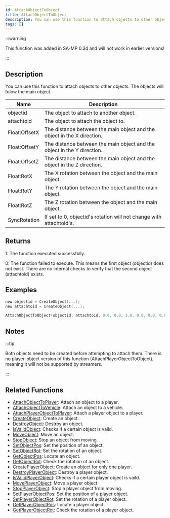 ```yaml
---
id: AttachObjectToObject
title: AttachObjectToObject
description: You can use this function to attach objects to other objects.
tags: []
---
```


:::warning

This function was added in SA-MP 0.3d and will not work in earlier versions!

:::

## Description

You can use this function to attach objects to other objects. The objects will folow the main object.

| Name | Description |
| --- | --- |
| objectid | The object to attach to another object. |
| attachtoid | The object to attach the object to. |
| Float:OffsetX | The distance between the main object and the object in the X direction. |
| Float:OffsetY | The distance between the main object and the object in the Y direction. |
| Float:OffsetZ | The distance between the main object and the object in the Z direction. |
| Float:RotX | The X rotation between the object and the main object. |
| Float:RotY | The Y rotation between the object and the main object. |
| Float:RotZ | The Z rotation between the object and the main object. |
| SyncRotation | If set to 0, objectid's rotation will not change with attachtoid's. |

## Returns

1: The function executed successfully.

0: The function failed to execute. This means the first object (objectid) does not exist. There are no internal checks to verify that the second object (attachtoid) exists.

## Examples

```c
new objectid = CreateObject(...);
new attachtoid = CreateObject(...);

AttachObjectToObject(objectid, attachtoid, 0.0, 0.0, 1.0, 0.0, 0.0, 0.0, 1);
```

## Notes

:::tip

Both objects need to be created before attempting to attach them. There is no player-object version of this function (AttachPlayerObjectToObject), meaning it will not be supported by streamers.

:::

## Related Functions

- [AttachObjectToPlayer](AttachObjectToPlayer.md): Attach an object to a player.
- [AttachObjectToVehicle](AttachObjectToVehicle.md): Attach an object to a vehicle.
- [AttachPlayerObjectToPlayer](AttachPlayerObjectToPlayer.md): Attach a player object to a player.
- [CreateObject](CreateObject.md): Create an object.
- [DestroyObject](DestroyObject.md): Destroy an object.
- [IsValidObject](IsValidObject.md): Checks if a certain object is vaild.
- [MoveObject](MoveObject.md): Move an object.
- [StopObject](StopObject.md): Stop an object from moving.
- [SetObjectPos](SetObjectPos.md): Set the position of an object.
- [SetObjectRot](SetObjectRot.md): Set the rotation of an object.
- [GetObjectPos](GetObjectPos.md): Locate an object.
- [GetObjectRot](GetObjectRot.md): Check the rotation of an object.
- [CreatePlayerObject](CreatePlayerObject.md): Create an object for only one player.
- [DestroyPlayerObject](DestroyPlayerObject.md): Destroy a player object.
- [IsValidPlayerObject](IsValidPlayerObject.md): Checks if a certain player object is vaild.
- [MovePlayerObject](MovePlayerObject.md): Move a player object.
- [StopPlayerObject](StopPlayerObject.md): Stop a player object from moving.
- [SetPlayerObjectPos](SetPlayerObjectPos.md): Set the position of a player object.
- [SetPlayerObjectRot](SetPlayerObjectRot.md): Set the rotation of a player object.
- [GetPlayerObjectPos](GetPlayerObjectPos.md): Locate a player object.
- [GetPlayerObjectRot](GetPlayerObjectRot.md): Check the rotation of a player object.
